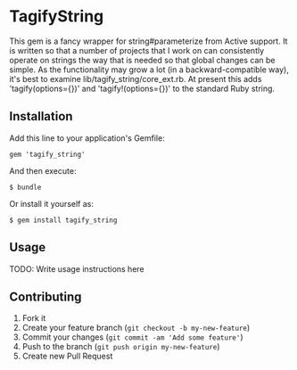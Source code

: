 # TagifyString

This gem is a fancy wrapper for string#parameterize from Active support.  It is written so that a number of projects that I work on can consistently operate on strings the way that is needed so that global changes can be simple.  As the functionality may grow a lot (in a backward-compatible way), it's best to examine lib/tagify_string/core_ext.rb.  At present this adds 'tagify(options={})' and 'tagify!(options={})' to the standard Ruby string.

## Installation

Add this line to your application's Gemfile:

    gem 'tagify_string'

And then execute:

    $ bundle

Or install it yourself as:

    $ gem install tagify_string

## Usage

TODO: Write usage instructions here

## Contributing

1. Fork it
2. Create your feature branch (`git checkout -b my-new-feature`)
3. Commit your changes (`git commit -am 'Add some feature'`)
4. Push to the branch (`git push origin my-new-feature`)
5. Create new Pull Request
